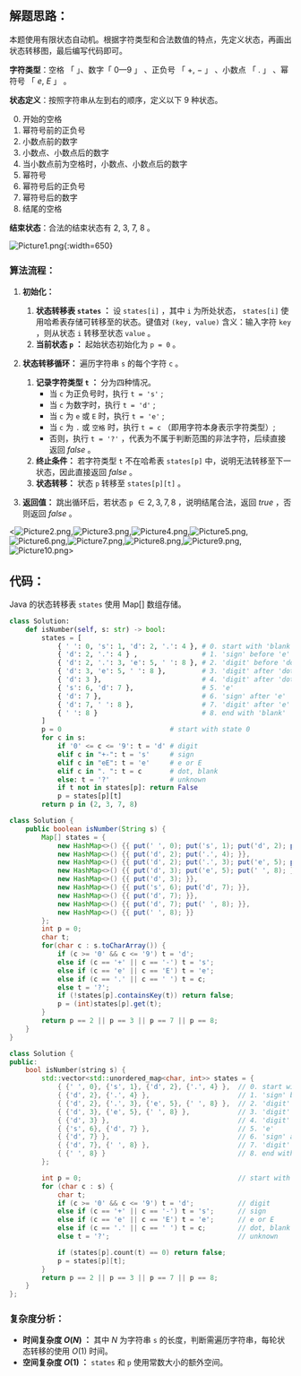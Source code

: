 ## 解题思路：

本题使用有限状态自动机。根据字符类型和合法数值的特点，先定义状态，再画出状态转移图，最后编写代码即可。

**字符类型**：空格 「   」、数字「 $0—9$ 」 、正负号 「 $+$, $-$ 」 、小数点 「 $.$ 」 、幂符号 「 $e$, $E$ 」 。

**状态定义**：按照字符串从左到右的顺序，定义以下 9 种状态。

0. 开始的空格
1. 幂符号前的正负号
2. 小数点前的数字
3. 小数点、小数点后的数字
4. 当小数点前为空格时，小数点、小数点后的数字
5. 幂符号
6. 幂符号后的正负号
7. 幂符号后的数字
8. 结尾的空格

**结束状态**：合法的结束状态有 2, 3, 7, 8 。

![Picture1.png](https://pic.leetcode-cn.com/1599283151-YmPMis-Picture1.png){:width=650}

### 算法流程：

1. **初始化：**
   1. **状态转移表 `states` ：** 设 `states[i]` ，其中 `i` 为所处状态， `states[i]` 使用哈希表存储可转移至的状态。键值对 `(key, value)` 含义：输入字符 `key` ，则从状态 `i` 转移至状态 `value` 。
   2. **当前状态 `p` ：** 起始状态初始化为 `p = 0` 。

2. **状态转移循环：** 遍历字符串 `s` 的每个字符 `c` 。
   1. **记录字符类型 `t` ：** 分为四种情况。
      - 当 `c` 为正负号时，执行 `t = 's'` ;
      - 当 `c` 为数字时，执行 `t = 'd'` ;
      - 当 `c` 为 `e` 或 `E` 时，执行 `t = 'e'` ;
      - 当 `c` 为 `.` 或 `空格` 时，执行 `t = c` （即用字符本身表示字符类型）;
      - 否则，执行 `t = '?'` ，代表为不属于判断范围的非法字符，后续直接返回 $false$ 。
   2. **终止条件：** 若字符类型 `t` 不在哈希表 `states[p]` 中，说明无法转移至下一状态，因此直接返回 $false$ 。
   3. **状态转移：** 状态 `p` 转移至 `states[p][t]` 。

3. **返回值：** 跳出循环后，若状态 `p` $\in {2, 3, 7, 8}$ ，说明结尾合法，返回 $true$ ，否则返回 $false$ 。

<![Picture2.png](https://pic.leetcode-cn.com/1599283163-NYRJuG-Picture2.png),![Picture3.png](https://pic.leetcode-cn.com/1599283166-EeQMXb-Picture3.png),![Picture4.png](https://pic.leetcode-cn.com/1599283171-UsxiTn-Picture4.png),![Picture5.png](https://pic.leetcode-cn.com/1599283169-vZtZhA-Picture5.png),![Picture6.png](https://pic.leetcode-cn.com/1599283174-EjrKZh-Picture6.png),![Picture7.png](https://pic.leetcode-cn.com/1599283177-PHaNOb-Picture7.png),![Picture8.png](https://pic.leetcode-cn.com/1599283183-QAjXuu-Picture8.png),![Picture9.png](https://pic.leetcode-cn.com/1599283186-RNpWas-Picture9.png),![Picture10.png](https://pic.leetcode-cn.com/1599283190-JizpdM-Picture10.png)>

## 代码：

Java 的状态转移表 `states` 使用 Map[] 数组存储。

```Python []
class Solution:
    def isNumber(self, s: str) -> bool:
        states = [
            { ' ': 0, 's': 1, 'd': 2, '.': 4 }, # 0. start with 'blank'
            { 'd': 2, '.': 4 } ,                # 1. 'sign' before 'e'
            { 'd': 2, '.': 3, 'e': 5, ' ': 8 }, # 2. 'digit' before 'dot'
            { 'd': 3, 'e': 5, ' ': 8 },         # 3. 'digit' after 'dot'
            { 'd': 3 },                         # 4. 'digit' after 'dot' (‘blank’ before 'dot')
            { 's': 6, 'd': 7 },                 # 5. 'e'
            { 'd': 7 },                         # 6. 'sign' after 'e'
            { 'd': 7, ' ': 8 },                 # 7. 'digit' after 'e'
            { ' ': 8 }                          # 8. end with 'blank'
        ]
        p = 0                           # start with state 0
        for c in s:
            if '0' <= c <= '9': t = 'd' # digit
            elif c in "+-": t = 's'     # sign
            elif c in "eE": t = 'e'     # e or E
            elif c in ". ": t = c       # dot, blank
            else: t = '?'               # unknown
            if t not in states[p]: return False
            p = states[p][t]
        return p in (2, 3, 7, 8)
```

```Java []
class Solution {
    public boolean isNumber(String s) {
        Map[] states = {
            new HashMap<>() {{ put(' ', 0); put('s', 1); put('d', 2); put('.', 4); }}, // 0.
            new HashMap<>() {{ put('d', 2); put('.', 4); }},                           // 1.
            new HashMap<>() {{ put('d', 2); put('.', 3); put('e', 5); put(' ', 8); }}, // 2.
            new HashMap<>() {{ put('d', 3); put('e', 5); put(' ', 8); }},              // 3.
            new HashMap<>() {{ put('d', 3); }},                                        // 4.
            new HashMap<>() {{ put('s', 6); put('d', 7); }},                           // 5.
            new HashMap<>() {{ put('d', 7); }},                                        // 6.
            new HashMap<>() {{ put('d', 7); put(' ', 8); }},                           // 7.
            new HashMap<>() {{ put(' ', 8); }}                                         // 8.
        };
        int p = 0;
        char t;
        for(char c : s.toCharArray()) {
            if (c >= '0' && c <= '9') t = 'd';
            else if (c == '+' || c == '-') t = 's';
            else if (c == 'e' || c == 'E') t = 'e';
            else if (c == '.' || c == ' ') t = c;
            else t = '?';
            if (!states[p].containsKey(t)) return false;
            p = (int)states[p].get(t);
        }
        return p == 2 || p == 3 || p == 7 || p == 8;
    }
}
```

```C++ []
class Solution {
public:
    bool isNumber(string s) {
        std::vector<std::unordered_map<char, int>> states = {
            { {' ', 0}, {'s', 1}, {'d', 2}, {'.', 4} },  // 0. start with 'blank'
            { {'d', 2}, {'.', 4} },                      // 1. 'sign' before 'e'
            { {'d', 2}, {'.', 3}, {'e', 5}, {' ', 8} },  // 2. 'digit' before 'dot'
            { {'d', 3}, {'e', 5}, {' ', 8} },            // 3. 'digit' after 'dot'
            { {'d', 3} },                                // 4. 'digit' after 'dot' (‘blank’ before 'dot')
            { {'s', 6}, {'d', 7} },                      // 5. 'e'
            { {'d', 7} },                                // 6. 'sign' after 'e'
            { {'d', 7}, {' ', 8} },                      // 7. 'digit' after 'e'
            { {' ', 8} }                                 // 8. end with 'blank'
        };

        int p = 0;                                       // start with state 0
        for (char c : s) {
            char t;
            if (c >= '0' && c <= '9') t = 'd';           // digit
            else if (c == '+' || c == '-') t = 's';      // sign
            else if (c == 'e' || c == 'E') t = 'e';      // e or E
            else if (c == '.' || c == ' ') t = c;        // dot, blank
            else t = '?';                                // unknown

            if (states[p].count(t) == 0) return false;
            p = states[p][t];
        }
        return p == 2 || p == 3 || p == 7 || p == 8;
    }
};
```

### 复杂度分析：

- **时间复杂度 $O(N)$ ：** 其中 $N$ 为字符串 `s` 的长度，判断需遍历字符串，每轮状态转移的使用 $O(1)$ 时间。
- **空间复杂度 $O(1)$ ：** `states` 和 `p` 使用常数大小的额外空间。
